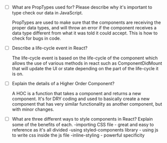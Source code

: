 - [ ] What are PropTypes used for? Please describe why it's important to type check our data in JavaScript.

    PropTypes are used to make sure that the components are receiving the proper data types, and will throw an error if the component 
    receives a data type different from what it was told it could accept. This is how to check for bugs in code.


- [ ] Describe a life-cycle event in React?

    The life-cycle event is based on the life-cycle of the component which allows the use of various methods in react such as ComponentDidMount that will
    update the UI or state depending on the part of the life-cycle it is on.


- [ ] Explain the details of a Higher Order Component?

    A HOC is a function that takes a component and returns a new component. It's for DRY coding and used to basically create a new component that has very similar
    functionality as another component, but with minor changes.


- [ ] What are three different ways to style components in React? Explain some of the benefits of each.
    -importing CSS file - great and easy to reference as it's all divided 
    -using styled-components library - using js to write css inside the js file
    -inline-styling - powerful specificity

